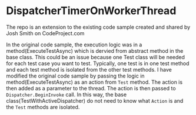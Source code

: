 # DispatcherTimerOnWorkerThread
The repo is an extension to the existing code sample created and shared by Josh Smith on CodeProject.com

In the original code sample, the execution logic was in a method(ExecuteTestAsync) which is dervied from abstract method in the base class.
This could be an issue because one Test class will be needed for each test case you want to test. 
Typically, one test is in one test method and each test method is isolated from the other test methods.
I have modified the original code sample by passing the logic in method(ExecuteTestAsync) as an action from `Test` method. The action is then added as a parameter to the thread. The action is then passed to `Dispatcher.BeginInvoke` call. 
In this way, the base class(TestWithActiveDispatcher) do not need to know what `Action` is and the `Test` methods are isolated.
